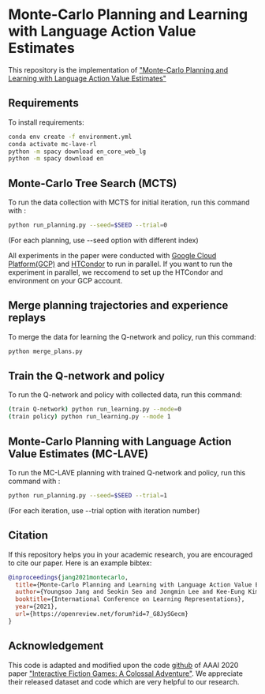 # Monte-Carlo Planning and Learning with Language Action Value Estimates

This repository is the implementation of ["Monte-Carlo Planning and Learning with Language Action Value Estimates"](https://openreview.net/pdf?id=7_G8JySGecm)

## Requirements

To install requirements:
```sh
conda env create -f environment.yml
conda activate mc-lave-rl
python -m spacy download en_core_web_lg
python -m spacy download en
```

## Monte-Carlo Tree Search (MCTS)
To run the data collection with MCTS for initial iteration, run this command with :
```sh
python run_planning.py --seed=$SEED --trial=0
```
(For each planning, use --seed option with different index)

All experiments in the paper were conducted with [Google Cloud Platform(GCP)](https://cloud.google.com/) and [HTCondor](https://research.cs.wisc.edu/htcondor/) to run in parallel. If you want to run the experiment in parallel, we reccomend to set up the HTCondor and environment on your GCP account.

## Merge planning trajectories and experience replays
To merge the data for learning the Q-network and policy, run this command: 
```sh
python merge_plans.py
```

## Train the Q-network and policy
To run the Q-network and policy with collected data, run this command:
```sh
(train Q-network) python run_learning.py --mode=0
(train policy) python run_learning.py --mode 1
```

## Monte-Carlo Planning with Language Action Value Estimates (MC-LAVE)
To run the MC-LAVE planning with trained Q-network and policy, run this command with :
```sh
python run_planning.py --seed=$SEED --trial=1
```
(For each iteration, use --trial option with iteration number)

## Citation
If this repository helps you in your academic research, you are encouraged to cite our paper. Here is an example bibtex:
```bibtex
@inproceedings{jang2021montecarlo,
  title={Monte-Carlo Planning and Learning with Language Action Value Estimates},
  author={Youngsoo Jang and Seokin Seo and Jongmin Lee and Kee-Eung Kim},
  booktitle={International Conference on Learning Representations},
  year={2021},
  url={https://openreview.net/forum?id=7_G8JySGecm}
}
```
## Acknowledgement
This code is adapted and modified upon the code [github](https://github.com/microsoft/jericho) of AAAI 2020 paper ["Interactive Fiction Games: A Colossal Adventure"](https://arxiv.org/pdf/1909.05398.pdf). We appreciate their released dataset and code which are very helpful to our research.
